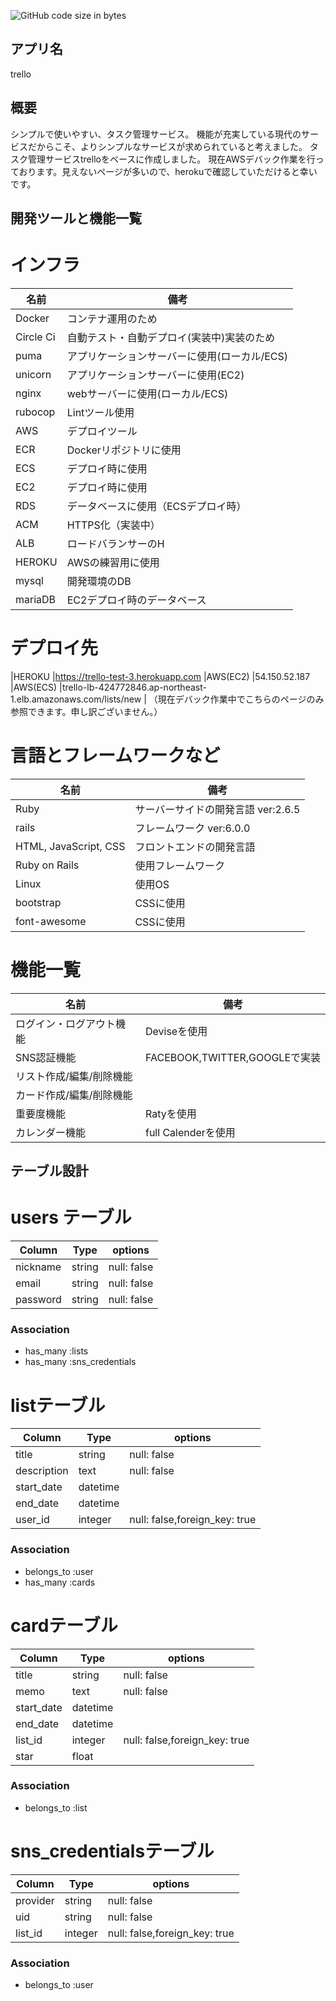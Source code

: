 ![GitHub code size in bytes](https://img.shields.io/github/languages/code-size/taikyunn/trello)

## アプリ名
trello

## 概要
シンプルで使いやすい、タスク管理サービス。
機能が充実している現代のサービスだからこそ、よりシンプルなサービスが求められていると考えました。
タスク管理サービスtrelloをベースに作成しました。
現在AWSデバック作業を行っております。見えないページが多いので、herokuで確認していただけると幸いです。

## 開発ツールと機能一覧

# インフラ
|名前       |備考                                         |
|-----------|---------------------------------------------|
|Docker     |コンテナ運用のため                           |
|Circle Ci  |自動テスト・自動デプロイ(実装中)実装のため   |
|puma       |アプリケーションサーバーに使用(ローカル/ECS) |
|unicorn    |アプリケーションサーバーに使用(EC2)          |
|nginx      |webサーバーに使用(ローカル/ECS)              |
|rubocop    |Lintツール使用                               |
|AWS        |デプロイツール                               |
|ECR        |Dockerリポジトリに使用                       |
|ECS        |デプロイ時に使用                             |
|EC2        |デプロイ時に使用                             |
|RDS        |データベースに使用（ECSデプロイ時）          |
|ACM        |HTTPS化（実装中）                            |
|ALB        |ロードバランサーのH                          |
|HEROKU     |AWSの練習用に使用                            |
|mysql      |開発環境のDB                                 |
|mariaDB    |EC2デプロイ時のデータベース                  |

# デプロイ先
|HEROKU |https://trello-test-3.herokuapp.com
|AWS(EC2)    |54.150.52.187
|AWS(ECS)    |trello-lb-424772846.ap-northeast-1.elb.amazonaws.com/lists/new                      |
（現在デバック作業中でこちらのページのみ参照できます。申し訳ございません。）

# 言語とフレームワークなど

|名前                   |備考                              |
|-----------------------|----------------------------------|
|Ruby                   |サーバーサイドの開発言語 ver:2.6.5|
|rails                  |フレームワーク ver:6.0.0          |
|HTML, JavaScript, CSS  |フロントエンドの開発言語          |
|Ruby on Rails          |使用フレームワーク                |
|Linux                  |使用OS                            |
|bootstrap              |CSSに使用                         |
|font-awesome           |CSSに使用                         |

# 機能一覧
|名前                     |備考                           |
|-------------------------|-------------------------------|
|ログイン・ログアウト機能 |Deviseを使用                   |
|SNS認証機能              |FACEBOOK,TWITTER,GOOGLEで実装  |
|リスト作成/編集/削除機能 |                               |
|カード作成/編集/削除機能 |                               |
|重要度機能               |Ratyを使用                     |
|カレンダー機能           |full Calenderを使用            |


## テーブル設計

# users テーブル

|Column               |Type        |options               |
|---------------------|------------|----------------------|
|nickname             |string      |null: false           |
|email                |string      |null: false           |
|password             |string      |null: false           |

### Association

- has_many :lists
- has_many :sns_credentials

# listテーブル

|Column       |Type     |options                         |
|-------------|---------|--------------------------------|
|title        |string   |null: false                     |
|description  |text     |null: false                     |
|start_date   |datetime |                                |
|end_date     |datetime |                                |
|user_id      |integer  |null: false,foreign_key: true   |

### Association

- belongs_to :user
- has_many :cards

# cardテーブル

|Column     |Type     |options                           |
|-----------|---------|----------------------------------|
|title      |string   |null: false                       |
|memo       |text     |null: false                       |
|start_date |datetime |                                  |
|end_date   |datetime |                                  |
|list_id    |integer  |null: false,foreign_key: true     |
|star       |float    |                                  |

### Association
 - belongs_to :list

# sns_credentialsテーブル

|Column   |Type     |options                             |
|---------|---------|------------------------------------|
|provider |string   |null: false                         |
|uid      |string   |null: false                         |
|list_id  |integer  |null: false,foreign_key: true       |

### Association
- belongs_to :user